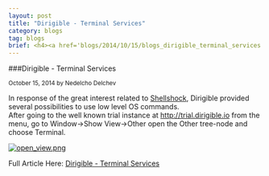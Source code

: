 ```yaml
---
layout: post
title: "Dirigible - Terminal Services"
category: blogs
tag: blogs
brief: <h4><a href='blogs/2014/10/15/blogs_dirigible_terminal_services.html'>Dirigible - Terminal Services</a></h4> <sub class="post-info">October 15, 2014 by Nedelcho Delchev</sub></br> In response of the great interest related to Shellshock, Dirigible provided several possibilities to use low level OS commands...<br>
---
```


###Dirigible - Terminal Services

<sub class="post-info">October 15, 2014 by Nedelcho Delchev</sub>

In response of the great interest related to <a class="jive-link-external-small" href="http://en.wikipedia.org/wiki/Shellshock_(software_bug)">Shellshock</a>, Dirigible provided several possibilities to use low level OS commands.</br>
After going to the well known trial instance at <a class="jive-link-external-small" href="http://trial.dirigible.io/">http://trial.dirigible.io</a> from the menu, go to Window-&gt;Show View-&gt;Other open the Other tree-node and choose Terminal.<br>

<a href="http://scn.sap.com/servlet/JiveServlet/downloadImage/38-115086-563590/620-338/terminal_full.png"><img alt="open_view.png" class="jive-image" src="http://scn.sap.com/servlet/JiveServlet/downloadImage/38-115086-563590/620-338/terminal_full.png"></a><br>



Full Article Here: [Dirigible - Terminal Services](http://scn.sap.com/community/developer-center/cloud-platform/blog/2014/10/15/dirigible--terminal-services)
